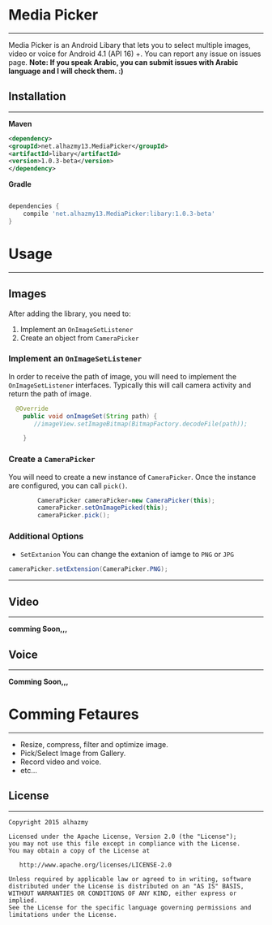 # Media Picker
------ 
Media Picker is an Android Libary that lets you to select multiple images, video or voice for Android 4.1 (API 16) +.
You can report any issue on issues page. **Note: If you speak Arabic, you can submit issues with Arabic language and I will check them. :)**


## Installation
------ 
**Maven**
```xml
<dependency>
<groupId>net.alhazmy13.MediaPicker</groupId>
<artifactId>libary</artifactId>
<version>1.0.3-beta</version>
</dependency>
```
**Gradle**
```gradle

dependencies {
	compile 'net.alhazmy13.MediaPicker:libary:1.0.3-beta'
}
```

# Usage
------ 
## Images
After adding the library, you need to:

1. Implement an `OnImageSetListener`
2. Create an object from `CameraPicker` 


### Implement an `OnImageSetListener`
In order to receive the path of image, you will need to implement the `OnImageSetListener`  interfaces. Typically this will  call camera activity and return the path of image.
```java
  @Override
    public void onImageSet(String path) {
       //imageView.setImageBitmap(BitmapFactory.decodeFile(path));

    }
```

### Create a `CameraPicker`
You will need to create a new instance of `CameraPicker`. Once the instance are configured, you can call `pick()`.
```java
        CameraPicker cameraPicker=new CameraPicker(this);
        cameraPicker.setOnImagePicked(this);
        cameraPicker.pick();
```


### Additional Options
* `SetExtanion` You can change the extanion of iamge to `PNG` or `JPG`
```java
cameraPicker.setExtension(CameraPicker.PNG);
```

------ 

## Video
------ 
**comming Soon,,,**

## Voice 
------ 
**Comming Soon,,,**

# Comming Fetaures
------ 
* Resize, compress, filter and optimize image.
* Pick/Select Image from Gallery.
* Record video and voice.
* etc...

## License
------ 
    Copyright 2015 alhazmy

    Licensed under the Apache License, Version 2.0 (the "License");
    you may not use this file except in compliance with the License.
    You may obtain a copy of the License at

       http://www.apache.org/licenses/LICENSE-2.0

    Unless required by applicable law or agreed to in writing, software
    distributed under the License is distributed on an "AS IS" BASIS,
    WITHOUT WARRANTIES OR CONDITIONS OF ANY KIND, either express or implied.
    See the License for the specific language governing permissions and
    limitations under the License.
    

